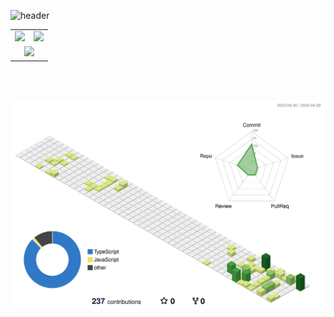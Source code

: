 ![header](https://capsule-render.vercel.app/api?type=slice&color=auto&height=200&section=header&text=Rero0124&fontSize=55&rotate=10&desc=Kim,%20Seunghun&descAlignY=40&fontAlignY=25)

<!--
**Rero0124/Rero0124** is a ✨ _special_ ✨ repository because its `README.md` (this file) appears on your GitHub profile.

Here are some ideas to get you started:

- 🔭 I’m currently working on ...
- 🌱 I’m currently learning ...
- 👯 I’m looking to collaborate on ...
- 🤔 I’m looking for help with ...
- 💬 Ask me about ...
- 📫 How to reach me: ...
- 😄 Pronouns: ...
- ⚡ Fun fact: ...
-->


<table width="100%">
  <tr valign="top">
    <td>
      <a href="https://solved.ac/seunghun/">
          <img src="http://mazassumnida.wtf/api/v2/generate_badge?boj=seunghun" height="100%"> 
      </a>
    </td>
    <td>
      <img src="https://github-readme-stats.vercel.app/api/top-langs/?username=rero0124&layout=compact&theme=tokyonight">
    </td>
  </tr>
  <tr>
    <td colspan="2" align="center">
      <img src="https://github-readme-stats.vercel.app/api?username=rero0124&show_icons=true&theme=tokyonight">
    </td>
  </tr>
</table>

<br><br>




![](./profile-3d-contrib/profile-green-animate.svg)